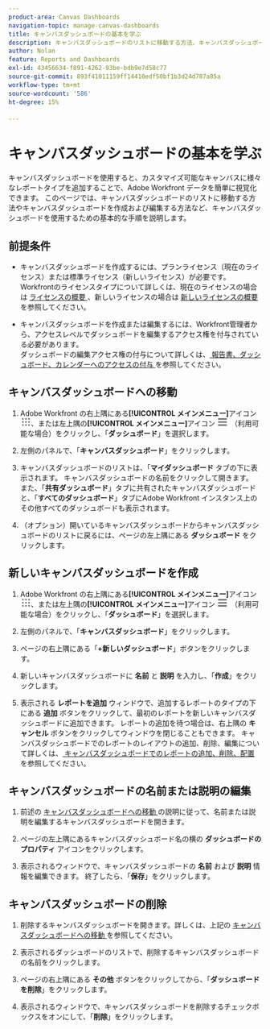 ```yaml
---
product-area: Canvas Dashboards
navigation-topic: manage-canvas-dashboards
title: キャンバスダッシュボードの基本を学ぶ
description: キャンバスダッシュボードのリストに移動する方法、キャンバスダッシュボードを作成および編集する方法など、キャンバスダッシュボードの使用に関する基本的な手順。
author: Nolan
feature: Reports and Dashboards
exl-id: 43456634-f891-4262-93be-bdb9e7d58c77
source-git-commit: 893f41011159ff14410edf50bf1b3d24d787a85a
workflow-type: tm+mt
source-wordcount: '586'
ht-degree: 15%

---
```


# キャンバスダッシュボードの基本を学ぶ

キャンバスダッシュボードを使用すると、カスタマイズ可能なキャンバスに様々なレポートタイプを追加することで、Adobe Workfront データを簡単に視覚化できます。 このページでは、キャンバスダッシュボードのリストに移動する方法やキャンバスダッシュボードを作成および編集する方法など、キャンバスダッシュボードを使用するための基本的な手順を説明します。

## 前提条件

* キャンバスダッシュボードを作成するには、プランライセンス（現在のライセンス）または標準ライセンス（新しいライセンス）が必要です。\
  Workfrontのライセンスタイプについて詳しくは、現在のライセンスの場合は [ ライセンスの概要 ](/help/quicksilver/administration-and-setup/add-users/access-levels-and-object-permissions/wf-licenses.md)、新しいライセンスの場合は [ 新しいライセンスの概要 ](/help/quicksilver/administration-and-setup/add-users/how-access-levels-work/licenses-overview.md) を参照してください。

* キャンバスダッシュボードを作成または編集するには、Workfront管理者から、アクセスレベルでダッシュボードを編集するアクセス権を付与されている必要があります。\
  ダッシュボードの編集アクセス権の付与について詳しくは、[ 報告書、ダッシュボード、カレンダーへのアクセスの付与 ](/help/quicksilver/administration-and-setup/add-users/configure-and-grant-access/grant-access-reports-dashboards-calendars.md) を参照してください。

## キャンバスダッシュボードへの移動

1. Adobe Workfront の右上隅にある&#x200B;**[!UICONTROL メインメニュー]**&#x200B;アイコン ![メインメニュー](/help/_includes/assets/main-menu-icon.png)、または左上隅の&#x200B;**[!UICONTROL メインメニュー]**&#x200B;アイコン ![メインメニュー](/help/_includes/assets/main-menu-icon-left-nav.png) （利用可能な場合）をクリックし、「**ダッシュボード**」を選択します。

1. 左側のパネルで、「**キャンバスダッシュボード**」をクリックします。

1. キャンバスダッシュボードのリストは、「**マイダッシュボード** タブの下に表示されます。 キャンバスダッシュボードの名前をクリックして開きます。 また、「**共有ダッシュボード**」タブに共有されたキャンバスダッシュボードと、「**すべてのダッシュボード**」タブにAdobe Workfront インスタンス上のその他すべてのダッシュボードも表示されます。

1. （オプション）開いているキャンバスダッシュボードからキャンバスダッシュボードのリストに戻るには、ページの左上隅にある **ダッシュボード** をクリックします。

## 新しいキャンバスダッシュボードを作成

1. Adobe Workfront の右上隅にある&#x200B;**[!UICONTROL メインメニュー]**&#x200B;アイコン ![メインメニュー](/help/_includes/assets/main-menu-icon.png)、または左上隅の&#x200B;**[!UICONTROL メインメニュー]**&#x200B;アイコン ![メインメニュー](/help/_includes/assets/main-menu-icon-left-nav.png) （利用可能な場合）をクリックし、「**ダッシュボード**」を選択します。

1. 左側のパネルで、「**キャンバスダッシュボード**」をクリックします。

1. ページの右上隅にある「**+新しいダッシュボード**」ボタンをクリックします。

1. 新しいキャンバスダッシュボードに **名前** と **説明** を入力し、「**作成**」をクリックします。

1. 表示される **レポートを追加** ウィンドウで、追加するレポートのタイプの下にある **追加** ボタンをクリックして、最初のレポートを新しいキャンバスダッシュボードに追加できます。 レポートの追加を待つ場合は、右上隅の **キャンセル** ボタンをクリックしてウィンドウを閉じることもできます。 キャンバスダッシュボードでのレポートのレイアウトの追加、削除、編集について詳しくは、[ キャンバスダッシュボードでのレポートの追加、削除、配置 ](/help/quicksilver/reports-and-dashboards/canvas-dashboards/manage-canvas-dashboards/add-remove-arrange-reports.md) を参照してください。

## キャンバスダッシュボードの名前または説明の編集

1. 前述の [ キャンバスダッシュボードへの移動 ](#navigate-to-a-canvas-dashboard) の説明に従って、名前または説明を編集するキャンバスダッシュボードを開きます。

1. ページの左上隅にあるキャンバスダッシュボード名の横の **ダッシュボードのプロパティ** アイコンをクリックします。

1. 表示されるウィンドウで、キャンバスダッシュボードの **名前** および **説明** 情報を編集できます。 終了したら、「**保存**」をクリックします。

## キャンバスダッシュボードの削除

1. 削除するキャンバスダッシュボードを開きます。詳しくは、上記の [ キャンバスダッシュボードへの移動 ](#navigate-to-a-canvas-dashboard) を参照してください。

1. 表示されるダッシュボードのリストで、削除するキャンバスダッシュボードの名前をクリックします。

1. ページの右上隅にある **その他** ボタンをクリックしてから、「**ダッシュボードを削除**」をクリックします。

1. 表示されるウィンドウで、キャンバスダッシュボードを削除するチェックボックスをオンにして、「**削除**」をクリックします。
